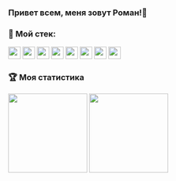 <h3> Привет всем, меня зовут Роман!👋 </h3> 
<h3>🔧 Мой стек: </h3>
<div>
  <img height = 25px src = "https://img.shields.io/badge/-CSS-black?&logo=css3&style=flat&logoColor=blue"/>
  <img height = 25px src = "https://img.shields.io/badge/-HTML-black?&logo=html5"/>
  <img height = 25px src = "https://img.shields.io/badge/-JavaScript-black?&logo=javascript"/>
  <img height = 25px src = "https://img.shields.io/badge/-Git-black?&logo=git"/>
  <img height = 25px src = "https://img.shields.io/badge/-Node.js-black?&logo=Node.js"/>
  <img height = 25px src = "https://img.shields.io/badge/-React-black?&logo=React"/>
  <img height = 25px src = "https://img.shields.io/badge/-Visual Studio Code-black?&logo=visual-studio-code&logoColor=blue"/>
  <img height = 25px src = "https://img.shields.io/badge/-Figma-black?&logo=Figma"/>
</div>

<h3>🏆 Моя статистика</h3>
<p>
  <a src = "https://github.com/ashenoooone">
    <img height = '160px' src="https://github-readme-stats.vercel.app/api?username=ashenoooone&show_icons=true&include_all_commits=true&count_private=true" />
    <img height = '160px' src="https://github-readme-stats-eight-theta.vercel.app/api/top-langs/?username=ashenoooone&layout=compact&langs_count=8"/>
  </a>
</p>

